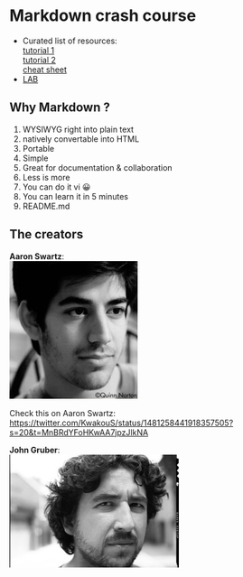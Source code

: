 # Markdown crash course
* Curated list of resources:  
  [tutorial 1](https://www.markdowntutorial.com/)  
  [tutorial 2](https://commonmark.org/help/tutorial)  
  [cheat sheet](https://www.markdownguide.org/cheat-sheet/)  
 * [LAB](./lab.md)
   
## Why Markdown ?

1. WYSIWYG right into plain text
2. natively convertable into HTML
3. Portable  
4. Simple  
5. Great for documentation & collaboration  
6. Less is more  
7. You can do it vi 😀
8. You can learn it in 5 minutes
9. README.md

## The creators
**Aaron Swartz**:  
![Aaron Swartz](./swartz.jpg)  

Check this on Aaron Swartz: https://twitter.com/KwakouS/status/1481258441918357505?s=20&t=MnBRdYFoHKwAA7jpzJlkNA  

**John Gruber**:  
![John Gruber](./jgruber.jpeg)  






  
